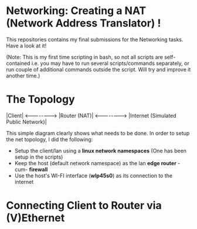 # Networking: Creating a NAT (Network Address Translator) !

This repositories contains my final submissions for the Networking tasks. Have a look at it!

(Note: This is my first time scripting in bash, so not all scripts are self-contained i.e. you may have to run several scripts/commands separately, or run couple of additional commands outside the script. Will try and improve it another time.)

# The Topology

|Client| <--------> |Router (NAT)| <--------> |Internet (Simulated Public Network)|

This simple diagram clearly shows what needs to be done. In order to setup the net topology, I did the following:
- Setup the client/lan using a **linux network namespaces** (One has been setup in the scripts)
- Keep the host (default network namespace) as the lan **edge router** -cum- **firewall**
- Use the host's WI-FI interface (**wlp45s0**) as its connection to the internet

# Connecting Client to Router via (V)Ethernet
